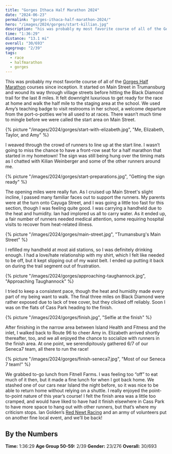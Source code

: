 ```yaml
---
title: "Gorges Ithaca Half Marathon 2024"
date: "2024-06-23"
permalink: "gorges-ithaca-half-marathon-2024/"
hero: "/images/2024/gorges/start-killian.jpg"
description: "his was probably my most favorite course of all of the Gorges Half Marathon courses since inception. It started on Main Street in Trumansburg and wound its way through village streets before hitting the Black Diamond trail for the last 8 miles. "
time: "1:36:29"
distance: "13.1 mi"
overall: "30/693"
agegroup: "2/39"
tags:
  - race
  - halfmarathon
  - gorges
---
```


This was probably my most favorite course of all of the [Gorges Half Marathon](https://www.rednewtracing.com/gorges-ithaca-half) courses since inception. It started on Main Street in Trumansburg and wound its way through village streets before hitting the Black Diamond trail for the last 8 miles. It felt downright luxurious to get ready for the race at home and walk the half mile to the staging area at the school. We used Amy’s teaching badge to visit restrooms in her school, a welcome departure from the port-o-potties we’re all used to at races. There wasn’t much time to mingle before we were called the start area on Main Street.

{% picture "/images/2024/gorges/start-with-elizabeth.jpg", "Me, Elizabeth, Taylor, and Amy" %}

I weaved through the crowd of runners to line up at the start line. I wasn’t going to miss the chance to have a front-row seat for a half marathon that started in my hometown! The sign was still being hung over the timing mats as I chatted with Kilian Weinberger and some of the other runners around me.

{% picture "/images/2024/gorges/start-preparations.jpg", "Getting the sign ready" %}

The opening miles were really fun. As I cruised up Main Street's slight incline, I passed many familiar faces out to support the runners. My parents were at the turn onto Cayuga Street, and I was going a little too fast for this section, though I was feeling quite good. I was carrying a handheld due to the heat and humidity. Ian had implored us all to carry water. As it ended up, a fair number of runners needed medical attention, some requiring hospital visits to recover from heat-related illness.

{% picture "/images/2024/gorges/main-street.jpg", "Trumansburg's Main Street" %}

I refilled my handheld at most aid stations, so I was definitely drinking enough. I had a love/hate relationship with my shirt, which I felt like needed to be off, but it kept slipping out of my waist belt. I ended up putting it back on during the trail segment out of frustration.

{% picture "/images/2024/gorges/approaching-taughannock.jpg", "Approaching Taughannock" %}

I tried to keep a consistent pace, though the heat and humidity made every part of my being want to walk. The final three miles on Black Diamond were rather exposed due to lack of tree cover, but they clicked off reliably. Soon I was on the flats of Cass Park heading to the finish.

{% picture "/images/2024/gorges/finish.jpg", "Selfie at the finish" %}

After finishing in the narrow area between Island Health and Fitness and the inlet, I walked back to Route 96 to cheer Amy in. Elizabeth arrived shortly thereafter, too, and we all enjoyed the chance to socialize with runners in the finish area. At one point, we serendipitously gathered 6/7 of our Seneca7 team, all there to run the race!

{% picture "/images/2024/gorges/finish-seneca7.jpg", "Most of our Seneca 7 team!" %}

We grabbed to-go lunch from Fitnell Farms. I was feeling too “off” to eat much of it then, but it made a fine lunch for when I got back home. We stashed one of our cars near Island the night before, so it was nice to be able to return home without relying on a shuttle. I really enjoyed the point-to-point nature of this year’s course! I felt the finish area was a little too cramped, and would have liked to have had it finish elsewhere in Cass Park to have more space to hang out with other runners, but that’s where my criticism stops. Ian Golden’s [Red Newt Racing](https://www.rednewtracing.com/) and an army of volunteers put on another fine local event, and we’ll be back!

## By the Numbers

**Time:** 1:36:29
**Age Group 50-59:** 2/39
**Gender:** 23/276
**Overall:** 30/693

<div class="strava-embed-placeholder" data-embed-type="activity" data-embed-id="11720824427" data-style="standard"></div><script src="https://strava-embeds.com/embed.js"></script>

